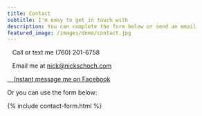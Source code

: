 ```yaml
---
title: Contact
subtitle: I'm easy to get in touch with
description: You can complete the form below or send an email
featured_image: /images/demo/contact.jpg
---
```

<i class="fas fa-phone" aria-hidden="true"></i>&nbsp;&nbsp;&nbsp;Call or text me (760) 201-6758

<i class="fas fa-envelope" aria-hidden="true"></i>&nbsp;&nbsp;&nbsp;Email me at <a href="mailto:nick@nickschoch.com?subject=Apartment Loan" target="_blank" rel="noopener">nick@nickschoch.com</a>

<a href="https://m.me/the.nick.schoch" target="_blank" rel="noopener"><i class="fab fa-facebook-messenger"></i>&nbsp;&nbsp;&nbsp;&nbsp;Instant message me on Facebook</a>

Or you can use the form below:

{% include contact-form.html %}
